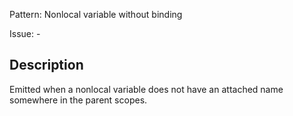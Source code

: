 Pattern: Nonlocal variable without binding

Issue: -

## Description

Emitted when a nonlocal variable does not have an attached name somewhere in the parent scopes.